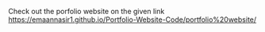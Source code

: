 Check out the porfolio website on the given link
https://emaannasir1.github.io/Portfolio-Website-Code/portfolio%20website/
